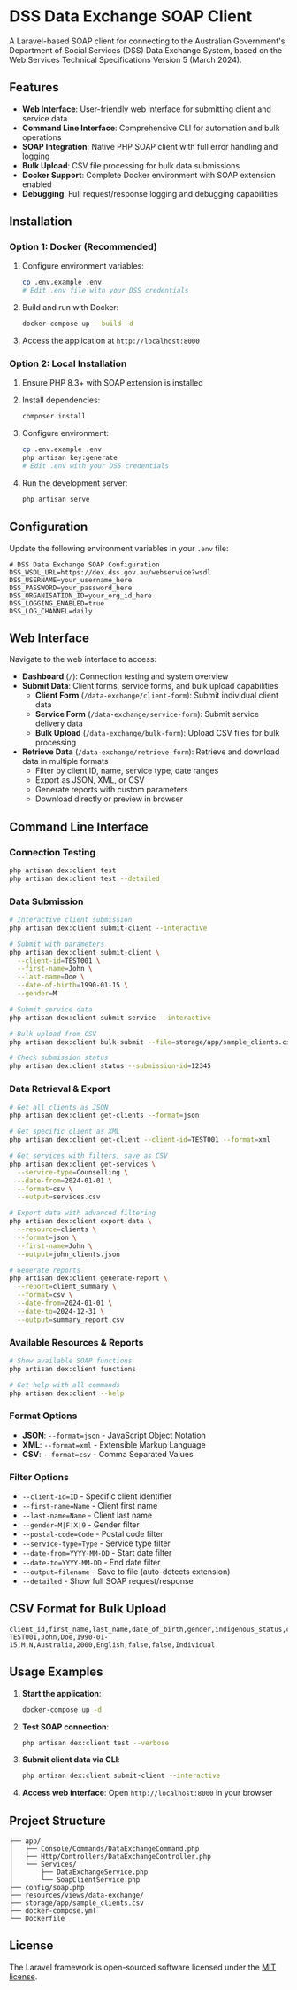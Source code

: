 # DSS Data Exchange SOAP Client

A Laravel-based SOAP client for connecting to the Australian Government's Department of Social Services (DSS) Data Exchange System, based on the Web Services Technical Specifications Version 5 (March 2024).

## Features

- **Web Interface**: User-friendly web interface for submitting client and service data
- **Command Line Interface**: Comprehensive CLI for automation and bulk operations  
- **SOAP Integration**: Native PHP SOAP client with full error handling and logging
- **Bulk Upload**: CSV file processing for bulk data submissions
- **Docker Support**: Complete Docker environment with SOAP extension enabled
- **Debugging**: Full request/response logging and debugging capabilities

## Installation

### Option 1: Docker (Recommended)

1. Configure environment variables:
   ```bash
   cp .env.example .env
   # Edit .env file with your DSS credentials
   ```

2. Build and run with Docker:
   ```bash
   docker-compose up --build -d
   ```

3. Access the application at `http://localhost:8000`

### Option 2: Local Installation

1. Ensure PHP 8.3+ with SOAP extension is installed
2. Install dependencies:
   ```bash
   composer install
   ```

3. Configure environment:
   ```bash
   cp .env.example .env
   php artisan key:generate
   # Edit .env with your DSS credentials
   ```

4. Run the development server:
   ```bash
   php artisan serve
   ```

## Configuration

Update the following environment variables in your `.env` file:

```env
# DSS Data Exchange SOAP Configuration
DSS_WSDL_URL=https://dex.dss.gov.au/webservice?wsdl
DSS_USERNAME=your_username_here
DSS_PASSWORD=your_password_here
DSS_ORGANISATION_ID=your_org_id_here
DSS_LOGGING_ENABLED=true
DSS_LOG_CHANNEL=daily
```

## Web Interface

Navigate to the web interface to access:

- **Dashboard** (`/`): Connection testing and system overview
- **Submit Data**: Client forms, service forms, and bulk upload capabilities
  - **Client Form** (`/data-exchange/client-form`): Submit individual client data
  - **Service Form** (`/data-exchange/service-form`): Submit service delivery data
  - **Bulk Upload** (`/data-exchange/bulk-form`): Upload CSV files for bulk processing
- **Retrieve Data** (`/data-exchange/retrieve-form`): Retrieve and download data in multiple formats
  - Filter by client ID, name, service type, date ranges
  - Export as JSON, XML, or CSV
  - Generate reports with custom parameters
  - Download directly or preview in browser

## Command Line Interface

### Connection Testing
```bash
php artisan dex:client test
php artisan dex:client test --detailed
```

### Data Submission
```bash
# Interactive client submission
php artisan dex:client submit-client --interactive

# Submit with parameters
php artisan dex:client submit-client \
  --client-id=TEST001 \
  --first-name=John \
  --last-name=Doe \
  --date-of-birth=1990-01-15 \
  --gender=M

# Submit service data
php artisan dex:client submit-service --interactive

# Bulk upload from CSV
php artisan dex:client bulk-submit --file=storage/app/sample_clients.csv

# Check submission status
php artisan dex:client status --submission-id=12345
```

### Data Retrieval & Export
```bash
# Get all clients as JSON
php artisan dex:client get-clients --format=json

# Get specific client as XML
php artisan dex:client get-client --client-id=TEST001 --format=xml

# Get services with filters, save as CSV
php artisan dex:client get-services \
  --service-type=Counselling \
  --date-from=2024-01-01 \
  --format=csv \
  --output=services.csv

# Export data with advanced filtering
php artisan dex:client export-data \
  --resource=clients \
  --format=json \
  --first-name=John \
  --output=john_clients.json

# Generate reports
php artisan dex:client generate-report \
  --report=client_summary \
  --format=csv \
  --date-from=2024-01-01 \
  --date-to=2024-12-31 \
  --output=summary_report.csv
```

### Available Resources & Reports
```bash
# Show available SOAP functions
php artisan dex:client functions

# Get help with all commands
php artisan dex:client --help
```

### Format Options
- **JSON**: `--format=json` - JavaScript Object Notation
- **XML**: `--format=xml` - Extensible Markup Language  
- **CSV**: `--format=csv` - Comma Separated Values

### Filter Options
- `--client-id=ID` - Specific client identifier
- `--first-name=Name` - Client first name
- `--last-name=Name` - Client last name
- `--gender=M|F|X|9` - Gender filter
- `--postal-code=Code` - Postal code filter
- `--service-type=Type` - Service type filter
- `--date-from=YYYY-MM-DD` - Start date filter
- `--date-to=YYYY-MM-DD` - End date filter
- `--output=filename` - Save to file (auto-detects extension)
- `--detailed` - Show full SOAP request/response

## CSV Format for Bulk Upload

```csv
client_id,first_name,last_name,date_of_birth,gender,indigenous_status,country_of_birth,postal_code,primary_language,interpreter_required,disability_flag,client_type
TEST001,John,Doe,1990-01-15,M,N,Australia,2000,English,false,false,Individual
```

## Usage Examples

1. **Start the application**:
   ```bash
   docker-compose up -d
   ```

2. **Test SOAP connection**:
   ```bash
   php artisan dex:client test --verbose
   ```

3. **Submit client data via CLI**:
   ```bash
   php artisan dex:client submit-client --interactive
   ```

4. **Access web interface**:
   Open `http://localhost:8000` in your browser

## Project Structure

```
├── app/
│   ├── Console/Commands/DataExchangeCommand.php
│   ├── Http/Controllers/DataExchangeController.php
│   └── Services/
│       ├── DataExchangeService.php
│       └── SoapClientService.php
├── config/soap.php
├── resources/views/data-exchange/
├── storage/app/sample_clients.csv
├── docker-compose.yml
└── Dockerfile
```

## License

The Laravel framework is open-sourced software licensed under the [MIT license](https://opensource.org/licenses/MIT).
